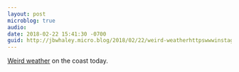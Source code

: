 ```yaml
---
layout: post
microblog: true
audio: 
date: 2018-02-22 15:41:30 -0700
guid: http://jbwhaley.micro.blog/2018/02/22/weird-weatherhttpswwwinstagramcompbfhbwaqllnc-on.html
---
```

[Weird weather](https://www.instagram.com/p/BfhBWAQllnc/) on the coast today.
